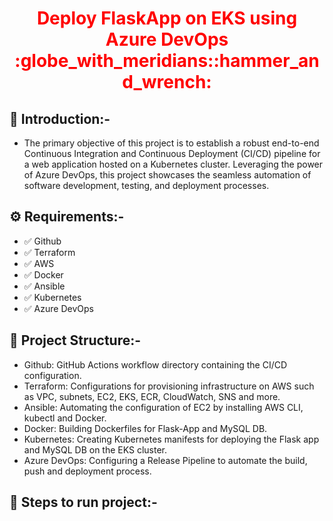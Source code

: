 <div align="center">
  <h1 style="color: red;">Deploy FlaskApp on EKS using Azure DevOps :globe_with_meridians::hammer_and_wrench:</h1>
</div>

## :star2: Introduction:-
- The primary objective of this project is to establish a robust end-to-end Continuous Integration and Continuous Deployment (CI/CD) pipeline for a web application hosted on a Kubernetes cluster. Leveraging the power of Azure DevOps, this project showcases the seamless automation of software development, testing, and deployment processes.

## :gear: Requirements:-
- :white_check_mark: Github
- :white_check_mark: Terraform
- :white_check_mark: AWS
- :white_check_mark: Docker 
- :white_check_mark: Ansible
- :white_check_mark: Kubernetes
- :white_check_mark: Azure DevOps

## :scroll: Project Structure:-
- Github: GitHub Actions workflow directory containing the CI/CD configuration.
- Terraform: Configurations for provisioning infrastructure on AWS such as VPC, subnets, EC2, EKS, ECR, CloudWatch, SNS and more.
- Ansible: Automating the configuration of EC2 by installing AWS CLI, kubectl and Docker.
- Docker: Building Dockerfiles for Flask-App and MySQL DB.
- Kubernetes: Creating Kubernetes manifests for deploying the Flask app and MySQL DB on the EKS cluster.
- Azure DevOps: Configuring a Release Pipeline to automate the build, push and deployment process.

## :diamond_shape_with_a_dot_inside: Steps to run project:-
